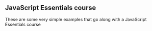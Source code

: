 ## JavaScript Essentials course

These are some very simple examples that go along with a JavaScript Essentials course

